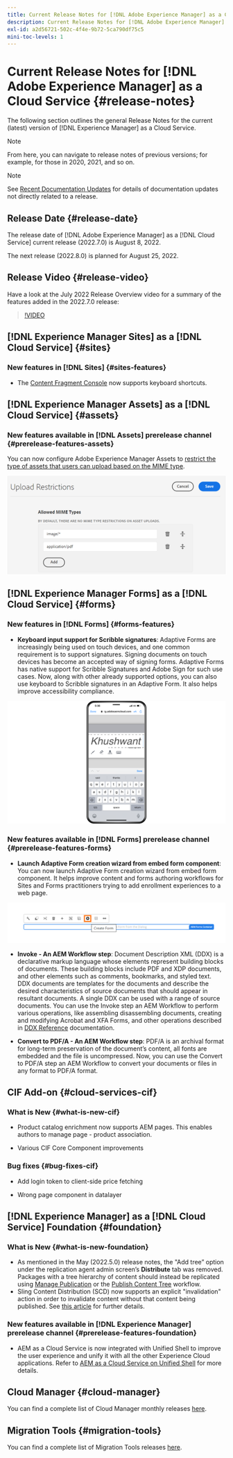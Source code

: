 ```yaml
---
title: Current Release Notes for [!DNL Adobe Experience Manager] as a Cloud Service.
description: Current Release Notes for [!DNL Adobe Experience Manager] as a Cloud Service.
exl-id: a2d56721-502c-4f4e-9b72-5ca790df75c5
mini-toc-levels: 1
---
```


# Current Release Notes for [!DNL Adobe Experience Manager] as a Cloud Service {#release-notes}

The following section outlines the general Release Notes for the current (latest) version of [!DNL Experience Manager] as a Cloud Service.

>[!NOTE]
>
>From here, you can navigate to release notes of previous versions; for example, for those in 2020, 2021, and so on.

>[!NOTE]
>
>See [Recent Documentation Updates](https://experienceleague.adobe.com/docs/experience-manager-release-information/aem-release-updates/doc-updates/documentation-updates.html) for details of documentation updates not directly related to a release.

## Release Date {#release-date}

The release date of [!DNL Adobe Experience Manager] as a [!DNL Cloud Service] current release (2022.7.0) is August 8, 2022.

The next release (2022.8.0) is planned for August 25, 2022.

## Release Video {#release-video}

Have a look at the July 2022 Release Overview video for a summary of the features added in the 2022.7.0 release:

>[!VIDEO](https://video.tv.adobe.com/v/345409/?quality=12)

## [!DNL Experience Manager Sites] as a [!DNL Cloud Service] {#sites}

### New features in [!DNL Sites] {#sites-features}

* The [Content Fragment Console](https://experienceleague.adobe.com/docs/experience-manager-cloud-service/content/sites/administering/content-fragments/content-fragments-console.html?lang=en) now supports keyboard shortcuts. 

## [!DNL Experience Manager Assets] as a [!DNL Cloud Service] {#assets}

### New features available in [!DNL Assets] prerelease channel {#prerelease-features-assets}

You can now configure Adobe Experience Manager Assets to [restrict the type of assets that users can upload based on the MIME type](/help/assets/configure-asset-upload-restrictions.md).

![Asset upload restrictions](/help/assets/assets/asset-upload-restrictions.png)

## [!DNL Experience Manager Forms] as a [!DNL Cloud Service] {#forms}

### New features in [!DNL Forms] {#forms-features}

* **Keyboard input support for Scribble signatures**: Adaptive Forms are increasingly being used on touch devices, and one common requirement is to support signatures. Signing documents on touch devices has become an accepted way of signing forms. Adaptive Forms has native support for Scribble Signatures and Adobe Sign for such use cases. Now, along with other already supported options, you can also use keyboard to Scribble signatures in an Adaptive Form. It also helps improve accessibility compliance.

![Keyboard input support for Scribble signatures on iphone](/help/release-notes/assets/scribble-keyboard-mobile.png)

### New features available in [!DNL Forms] prerelease channel {#prerelease-features-forms}

* **Launch Adaptive Form creation wizard from embed form component**: You can now launch Adaptive Form creation wizard from embed form component. It helps improve content and forms authoring workflows for Sites and Forms practitioners trying to add enrollment experiences to a web page.

![Keyboard input support for Scribble signatures on iphone](/help/release-notes/assets/froms-container.png)

* **Invoke - An AEM Workflow step**: Document Description XML (DDX) is a declarative markup language whose elements represent building blocks of documents. These building blocks include PDF and XDP documents, and other elements such as comments, bookmarks, and styled text. DDX documents are templates for the documents and describe the desired characteristics of source documents that should appear in resultant documents. A single DDX can be used with a range of source documents. You can use the Invoke step an AEM Workflow to perform various operations, like assembling disassembling documents, creating and modifying Acrobat and XFA Forms, and other operations described in [DDX Reference](https://helpx.adobe.com/content/dam/help/en/experience-manager/forms-cloud-service/ddxRef.pdf) documentation.

* **Convert to PDF/A - An AEM Workflow step**: PDF/A is an archival format for long-term preservation of the document’s content, all fonts are embedded and the file is uncompressed. Now, you can use the Convert to PDF/A step an AEM Workflow to convert your documents or files in any format to PDF/A format.


## CIF Add-on {#cloud-services-cif}

### What is New {#what-is-new-cif}

* Product catalog enrichment now supports AEM pages. This enables authors to manage page - product association.

* Various CIF Core Component improvements

### Bug fixes {#bug-fixes-cif}

* Add login token to client-side price fetching

* Wrong page component in datalayer

## [!DNL Experience Manager] as a [!DNL Cloud Service] Foundation {#foundation}

### What is New {#what-is-new-foundation}

* As mentioned in the May (2022.5.0) release notes, the "Add tree” option under the replication agent admin screen’s **Distribute** tab was removed. Packages with a tree hierarchy of content should instead be replicated using [Manage Publication](/help/operations/replication.md#manage-publication) or the [Publish Content Tree](/help/operations/replication.md#manage-publication#publish-content-tree-workflow) workflow.
* Sling Content Distribution (SCD) now supports an explicit "invalidation" action in order to invalidate content without that content being published. See [this article](/help/implementing/dispatcher/caching.md#explicit-invalidation) for further details.

### New features available in [!DNL Experience Manager] prerelease channel {#prerelease-features-foundation}

* AEM as a Cloud Service is now integrated with Unified Shell to improve the user experience and unify it with all the other Experience Cloud applications. Refer to [AEM as a Cloud Service on Unified Shell](/help/overview/aem-cloud-service-on-unified-shell.md) for more details.

## Cloud Manager {#cloud-manager}

You can find a complete list of Cloud Manager monthly releases [here](/help/implementing/cloud-manager/release-notes-cloud-manager/release-notes-cm-current.md).

## Migration Tools {#migration-tools}

You can find a complete list of Migration Tools releases [here](/help/journey-migration/release-notes/release-notes-migration-tools-current.md).

